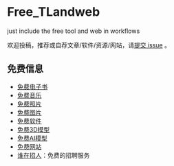 # Free_TLandweb
just include the free tool and web in workflows

欢迎投稿，推荐或自荐文章/软件/资源/网站，请[提交 issue](https://github.com/sharmer156/Free_TLandweby/issues) 。

## 免费信息

- [免费电子书](https://github.com/sharmer156/Free_TLandweb/tree/main/docs/books)
- [免费音乐](docs/music)
- [免费照片](docs/photos.md)
- [免费图片](docs/img.md)
- [免费软件](docs/software.md)
- [免费3D模型](docs/3Dmodel.md)
- [免费AI模型](docs/AImodel.md)
- [免费网站](docs/web.md)
- [谁在招人](https://github.com/sharmer156/Free_TLandweb/issues)：免费的招聘服务
